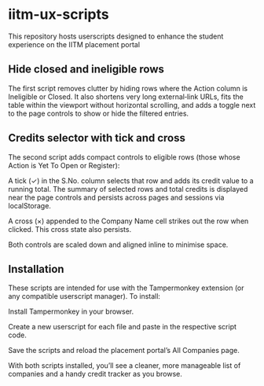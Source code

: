 # iitm-ux-scripts
This repository hosts userscripts designed to enhance the student experience on the IITM placement portal

## Hide closed and ineligible rows

The first script removes clutter by hiding rows where the Action column is Ineligible or Closed. It also shortens very long external‑link URLs, fits the table within the viewport without horizontal scrolling, and adds a toggle next to the page controls to show or hide the filtered entries.

## Credits selector with tick and cross

The second script adds compact controls to eligible rows (those whose Action is Yet To Open or Register):

A tick (✓) in the S.No. column selects that row and adds its credit value to a running total. The summary of selected rows and total credits is displayed near the page controls and persists across pages and sessions via localStorage.

A cross (×) appended to the Company Name cell strikes out the row when clicked. This cross state also persists.

Both controls are scaled down and aligned inline to minimise space.

## Installation

These scripts are intended for use with the Tampermonkey extension (or any compatible userscript manager). To install:

Install Tampermonkey in your browser.

Create a new userscript for each file and paste in the respective script code.

Save the scripts and reload the placement portal’s All Companies page.

With both scripts installed, you’ll see a cleaner, more manageable list of companies and a handy credit tracker as you browse.
